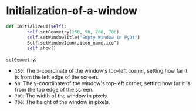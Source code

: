 # Initialization-of-a-window

```Python
def initializeUI(self):
        self.setGeometry(150, 50, 700, 700)
        self.setWindowTitle('Empty Window in PyQt')
        Self.setWindowIcon(„icon_name.ico“)
        self.show()
```

`setGeometry`:

-  `150`: The x-coordinate of the window's top-left corner, setting how far it is from the left edge of the screen.
- `50`: The y-coordinate of the window's top-left corner, setting how far it is from the top edge of the screen.
- `700`: The width of the window in pixels.
- `700`: The height of the window in pixels.
